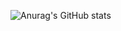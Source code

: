 ![Anurag's GitHub stats](https://github-readme-stats.vercel.app/api?username=qduld&show_icons=true&theme=transparent)
